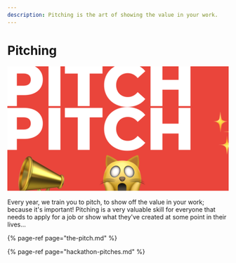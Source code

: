 ```yaml
---
description: Pitching is the art of showing the value in your work.
---
```


# Pitching

![It&apos;s the scary type of fun](../../.gitbook/assets/screenshot-2020-07-06-at-10.17.53.png)

Every year, we train you to pitch, to show off the value in your work; because it's important! Pitching is a very valuable skill for everyone that needs to apply for a job or show what they've created at some point in their lives...

{% page-ref page="the-pitch.md" %}

{% page-ref page="hackathon-pitches.md" %}


